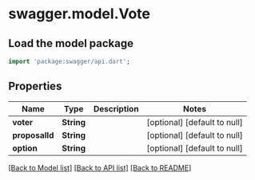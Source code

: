 # swagger.model.Vote

## Load the model package
```dart
import 'package:swagger/api.dart';
```

## Properties
Name | Type | Description | Notes
------------ | ------------- | ------------- | -------------
**voter** | **String** |  | [optional] [default to null]
**proposalId** | **String** |  | [optional] [default to null]
**option** | **String** |  | [optional] [default to null]

[[Back to Model list]](../README.md#documentation-for-models) [[Back to API list]](../README.md#documentation-for-api-endpoints) [[Back to README]](../README.md)


